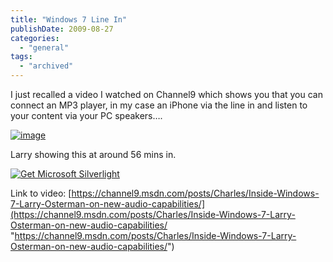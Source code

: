 ```yaml
---
title: "Windows 7 Line In"
publishDate: 2009-08-27
categories: 
  - "general"
tags:
  - "archived"
---
```


I just recalled a video I watched on Channel9 which shows you that you can connect an MP3 player, in my case an iPhone via the line in and listen to your content via your PC speakers…. 

[![image](https://ramberlinggeek.co.uk/wp-content/uploads/2009/08/image_thumb3.png "image")](https://ramberlinggeek.co.uk/wp-content/uploads/2009/08/image3.png)

Larry showing this at around 56 mins in.

 [ ![Get Microsoft Silverlight](https://go.microsoft.com/fwlink/?LinkId=108181) ](https://go.microsoft.com/fwlink/?LinkID=124807) 

Link to video: [https://channel9.msdn.com/posts/Charles/Inside-Windows-7-Larry-Osterman-on-new-audio-capabilities/](https://channel9.msdn.com/posts/Charles/Inside-Windows-7-Larry-Osterman-on-new-audio-capabilities/ "https://channel9.msdn.com/posts/Charles/Inside-Windows-7-Larry-Osterman-on-new-audio-capabilities/")

